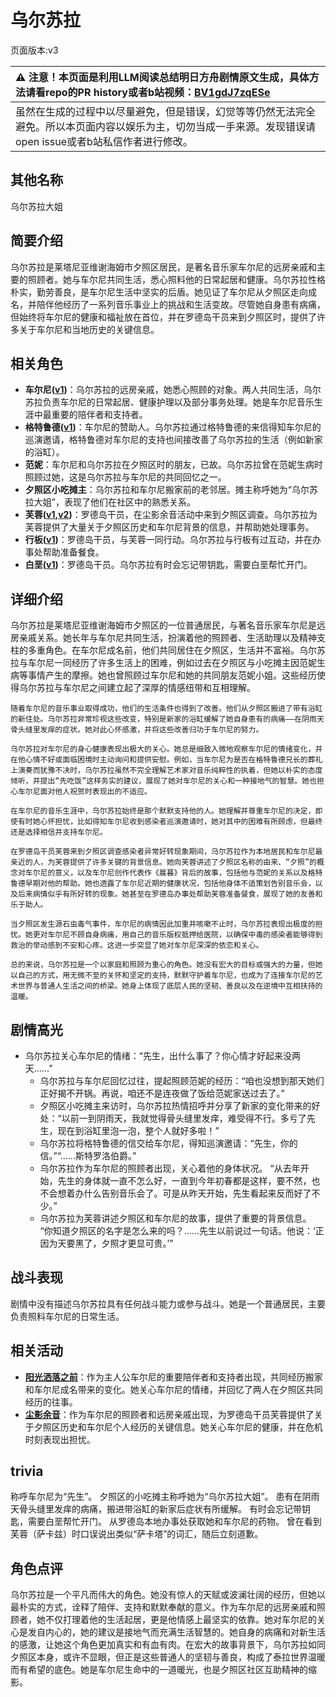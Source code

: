 # 乌尔苏拉
页面版本:v3
 

| :warning: 注意！本页面是利用LLM阅读总结明日方舟剧情原文生成，具体方法请看repo的PR history或者b站视频：[BV1gdJ7zqESe](https://www.bilibili.com/video/BV1gdJ7zqESe/)         |
|:----------------------------|
| 虽然在生成的过程中以尽量避免，但是错误，幻觉等等仍然无法完全避免。所以本页面内容以娱乐为主，切勿当成一手来源。发现错误请open issue或者b站私信作者进行修改。|



## 其他名称
乌尔苏拉大姐
## 简要介绍
乌尔苏拉是莱塔尼亚维谢海姆市夕照区居民，是著名音乐家车尔尼的远房亲戚和主要的照顾者。她与车尔尼共同生活，悉心照料他的日常起居和健康。乌尔苏拉性格朴实，勤劳善良，是车尔尼生活中坚实的后盾。她见证了车尔尼从夕照区走向成名，并陪伴他经历了一系列音乐事业上的挑战和生活变故。尽管她自身患有病痛，但始终将车尔尼的健康和福祉放在首位，并在罗德岛干员来到夕照区时，提供了许多关于车尔尼和当地历史的关键信息。
## 相关角色
-   **车尔尼([v1](../chars/char_4047_pianst.md))**：乌尔苏拉的远房亲戚，她悉心照顾的对象。两人共同生活，乌尔苏拉负责车尔尼的日常起居、健康护理以及部分事务处理。她是车尔尼音乐生涯中最重要的陪伴者和支持者。
-   **格特鲁德([v1](../chars/extended_char_ge_te_lu_de.md))**：车尔尼的赞助人。乌尔苏拉通过格特鲁德的来信得知车尔尼的巡演邀请，格特鲁德对车尔尼的支持也间接改善了乌尔苏拉的生活（例如新家的浴缸）。
-   **范妮**：车尔尼和乌尔苏拉在夕照区时的朋友，已故。乌尔苏拉曾在范妮生病时照顾过她，这是乌尔苏拉与车尔尼的共同回忆之一。
-   **夕照区小吃摊主**：乌尔苏拉和车尔尼搬家前的老邻居。摊主称呼她为“乌尔苏拉大姐”，表现了他们在社区中的熟悉关系。
-   **芙蓉([v1](../chars/char_120_hibisc.md),[v2](char_120_hibisc.md))**：罗德岛干员，在尘影余音活动中来到夕照区调查。乌尔苏拉为芙蓉提供了大量关于夕照区历史和车尔尼背景的信息，并帮助她处理事务。
-   **行板([v1](../chars/extended_char_xing_ban.md))**：罗德岛干员，与芙蓉一同行动。乌尔苏拉与行板有过互动，并在办事处帮助准备餐食。
-   **白垩([v1](../chars/extended_char_bai_e.md))**：罗德岛干员。乌尔苏拉有时会忘记带钥匙，需要白垩帮忙开门。
## 详细介绍
乌尔苏拉是莱塔尼亚维谢海姆市夕照区的一位普通居民，与著名音乐家车尔尼是远房亲戚关系。她长年与车尔尼共同生活，扮演着他的照顾者、生活助理以及精神支柱的多重角色。在车尔尼成名前，他们共同居住在夕照区，生活并不富裕。乌尔苏拉与车尔尼一同经历了许多生活上的困难，例如过去在夕照区与小吃摊主因范妮生病等事情产生的摩擦。她也曾照顾过车尔尼和她的共同朋友范妮小姐。这些经历使得乌尔苏拉与车尔尼之间建立起了深厚的情感纽带和互相理解。

    随着车尔尼的音乐事业取得成功，他们的生活条件也得到了改善。他们从夕照区搬进了带有浴缸的新住处。乌尔苏拉非常珍视这些改变，特别是新家的浴缸缓解了她自身患有的病痛——在阴雨天骨头缝里发痒的症状。她对此心怀感激，并将这些改善归功于车尔尼的努力。

    乌尔苏拉对车尔尼的身心健康表现出极大的关心。她总是细致入微地观察车尔尼的情绪变化，并在他心情不好或面临困境时主动询问和提供安慰。例如，当车尔尼为是否在格特鲁德兄长的葬礼上演奏而犹豫不决时，乌尔苏拉虽然不完全理解艺术家对音乐纯粹性的执着，但她以朴实的态度倾听，并提出“先吃饭”这样务实的建议，展现了她对车尔尼的关心和一种接地气的智慧。她也担心车尔尼面对他人祝贺时表现出的不适应。

    在车尔尼的音乐生涯中，乌尔苏拉始终是那个默默支持他的人。她理解并尊重车尔尼的决定，即使有时她心怀担忧，比如得知车尔尼收到感染者巡演邀请时，她对其中的困难有所顾虑，但最终还是选择相信并支持车尔尼。

    在罗德岛干员芙蓉来到夕照区调查感染者异常好转现象期间，乌尔苏拉作为本地居民和车尔尼最亲近的人，为芙蓉提供了许多关键的背景信息。她向芙蓉讲述了夕照区名称的由来、“夕照”的概念对车尔尼的意义，以及车尔尼创作代表作《晨暮》背后的故事，包括他与范妮的关系以及格特鲁德早期对他的帮助。她也透露了车尔尼近期的健康状况，包括他身体不适策划告别音乐会，以及后来病情似乎有所好转的现象。她甚至在罗德岛办事处帮助芙蓉准备餐食，展现了她的友善和乐于助人。

    当夕照区发生源石虫毒气事件，车尔尼的病情因此加重并咳嗽不止时，乌尔苏拉表现出极度的担忧。她更对车尔尼不顾自身病痛，用自己的音乐版权抵押给医院，以确保中毒的感染者能够得到救治的举动感到不安和心疼。这进一步突显了她对车尔尼深深的依恋和关心。

    总的来说，乌尔苏拉是一个以家庭和照顾为重心的角色。她没有宏大的目标或强大的力量，但她以自己的方式，用无微不至的关怀和坚定的支持，默默守护着车尔尼，也成为了连接车尔尼的艺术世界与普通人生活之间的桥梁。她身上体现了底层人民的坚韧、善良以及在逆境中互相扶持的温暖。
## 剧情高光
- 乌尔苏拉关心车尔尼的情绪：“先生，出什么事了？你心情才好起来没两天......”
    - 乌尔苏拉与车尔尼回忆过往，提起照顾范妮的经历：“咱也没想到那天她们正好揭不开锅。再说，咱还不是连夜做了饭给范妮家送过去了。”
    - 夕照区小吃摊主来访时，乌尔苏拉热情招呼并分享了新家的变化带来的好处：“以前一到阴雨天，我就觉得骨头缝里发痒，难受得不行。多亏了先生，现在到浴缸里泡一泡，整个人就好多啦！”
    - 乌尔苏拉将格特鲁德的信交给车尔尼，得知巡演邀请：“先生，你的信。”“......斯特罗洛伯爵。”
    - 乌尔苏拉作为车尔尼的照顾者出现，关心着他的身体状况。
    “从去年开始，先生的身体就一直不怎么好，一直到今年初春都是这样，要不然，也不会想着办什么告别音乐会了。可是从昨天开始，先生看起来反而好了不少。”
    - 乌尔苏拉为芙蓉讲述夕照区和车尔尼的故事，提供了重要的背景信息。
    “你知道夕照区的名字是怎么来的吗？......先生以前说过一句话。他说：‘正因为天要黑了，夕照才更显可贵。’”
## 战斗表现
剧情中没有描述乌尔苏拉具有任何战斗能力或参与战斗。她是一个普通居民，主要负责照料车尔尼的日常生活。
## 相关活动
-   **[阳光洒落之前](../stories/story_pianst_set_2.md)**：作为主人公车尔尼的重要陪伴者和支持者出现，共同经历搬家和车尔尼成名带来的变化。她关心车尔尼的情绪，并回忆了两人在夕照区共同经历的往事。
-   **[尘影余音](../stories/act18side.md)**：作为车尔尼的照顾者和远房亲戚出现，为罗德岛干员芙蓉提供了关于夕照区历史和车尔尼个人经历的关键信息。她关心车尔尼的健康，并在危机时刻表现出担忧。
## trivia
称呼车尔尼为“先生”。
    夕照区的小吃摊主称呼她为“乌尔苏拉大姐”。
    患有在阴雨天骨头缝里发痒的病痛，搬进带浴缸的新家后症状有所缓解。
    有时会忘记带钥匙，需要白垩帮忙开门。
    从罗德岛本地办事处获取她和车尔尼的药物。
    曾在看到芙蓉（萨卡兹）时口误说出类似“萨卡塔”的词汇，随后立刻道歉。
## 角色点评
乌尔苏拉是一个平凡而伟大的角色。她没有惊人的天赋或波澜壮阔的经历，但她以最朴实的方式，诠释了陪伴、支持和默默奉献的意义。作为车尔尼的远房亲戚和照顾者，她不仅打理着他的生活起居，更是他情感上最坚实的依靠。她对车尔尼的关心是发自内心的，她的建议是接地气而充满生活智慧的。她自身的病痛和对新生活的感激，让她这个角色更加真实和有血有肉。在宏大的故事背景下，乌尔苏拉如同夕照区本身，或许不显眼，但正是这些普通人的坚韧与善良，构成了泰拉世界温暖而有希望的底色。她是车尔尼生命中的一道暖光，也是夕照区社区互助精神的缩影。